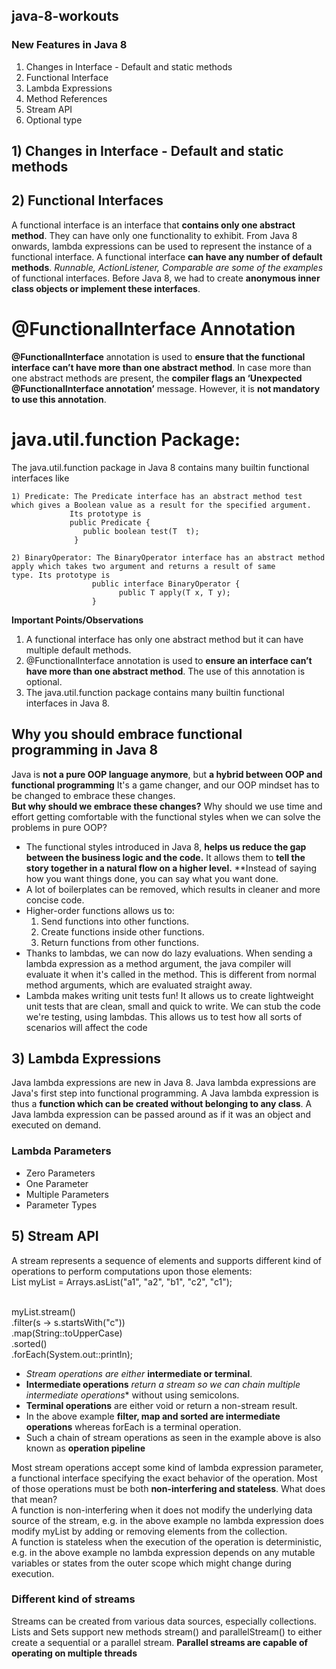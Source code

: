 ## java-8-workouts

### New Features in Java 8 

1) Changes in Interface - Default and static methods
2) Functional Interface
3) Lambda Expressions
4) Method References
5) Stream API
6) Optional type

## 1) Changes in Interface - Default and static methods

## 2) Functional Interfaces
A functional interface is an interface that **contains only one abstract method**. They can have only one functionality to exhibit. From Java 8 onwards, lambda expressions can be used to represent the instance of a functional interface. A functional interface **can have any number of default methods**. *Runnable, ActionListener, Comparable are some of the examples* of functional interfaces.
Before Java 8, we had to create **anonymous inner class objects or implement these interfaces**.

# @FunctionalInterface Annotation
**@FunctionalInterface** annotation is used to **ensure that the functional interface can’t have more than one abstract method**. In case more than one abstract methods are present, the **compiler flags an ‘Unexpected @FunctionalInterface annotation’** message. However, it is **not mandatory to use this annotation**.

# java.util.function Package:
The java.util.function package in Java 8 contains many builtin functional interfaces like

    1) Predicate: The Predicate interface has an abstract method test which gives a Boolean value as a result for the specified argument. 
                 Its prototype is
                 public Predicate {
                    public boolean test(T  t);
                  } 
        
    2) BinaryOperator: The BinaryOperator interface has an abstract method apply which takes two argument and returns a result of same                            type. Its prototype is
                      public interface BinaryOperator {
                            public T apply(T x, T y);
                      }  
**Important Points/Observations**
1. A functional interface has only one abstract method but it can have multiple default methods.
2. @FunctionalInterface annotation is used to **ensure an interface can’t have more than one abstract method**. The use of this             annotation is optional.
3. The java.util.function package contains many builtin functional interfaces in Java 8.

## Why you should embrace functional programming in Java 8
Java is **not a pure OOP language anymore**, but **a hybrid between OOP and functional programming** It's a game changer, and our OOP   mindset has to be changed to embrace these changes.
<br /> **But why should we embrace these changes?** Why should we use time and effort getting comfortable with the functional styles when we can solve the problems in pure OOP?

-	The functional styles introduced in Java 8, **helps us reduce the gap between the business logic and the code.** It allows them to **tell the story together in a natural flow on a higher level.** **Instead of saying how you want things done, you can say what you want done.
-	A lot of boilerplates can be removed, which results in cleaner and more concise code.
-	Higher-order functions allows us to:
    1. Send functions into other functions.
    2. Create functions inside other functions.
    3. Return functions from other functions.
-	Thanks to lambdas, we can now do lazy evaluations. When sending a lambda expression as a method argument, the java compiler will         evaluate it when it's called in the method. This is different from normal method arguments, which are evaluated straight away.
-	Lambda makes writing unit tests fun! It allows us to create lightweight unit tests that are clean, small and quick to write. We can     stub the code we're testing, using lambdas. This allows us to test how all sorts of scenarios will affect the code


## 3) Lambda Expressions
Java lambda expressions are new in Java 8. Java lambda expressions are Java's first step into functional programming. A Java lambda expression is thus a **function which can be created without belonging to any class**. A Java lambda expression can be passed around as if it was an object and executed on demand.

### Lambda Parameters
- Zero Parameters 
- One Parameter
- Multiple Parameters
- Parameter Types

## 5) Stream API
A stream represents a sequence of elements and supports different kind of operations to perform computations upon those elements:
  <br /> List<String> myList = Arrays.asList("a1", "a2", "b1", "c2", "c1");

  <br /> myList.stream()
      <br />    .filter(s -> s.startsWith("c"))
      <br />    .map(String::toUpperCase)
      <br />     .sorted()
      <br />     .forEach(System.out::println);
- *Stream operations are either* **intermediate or terminal**.
- **Intermediate operations** *return a stream so we can chain multiple intermediate operations** without using semicolons.
- **Terminal operations** are either void or return a non-stream result. 
- In the above example **filter, map and sorted are intermediate operations** whereas forEach is a terminal operation.
- Such a chain of stream operations as seen in the example above is also known as **operation pipeline**

Most stream operations accept some kind of lambda expression parameter, a functional interface specifying the exact behavior of the operation. Most of those operations must be both **non-interfering and stateless**. What does that mean?
<br />  A function is non-interfering when it does not modify the underlying data source of the stream, e.g. in the above example no lambda expression does modify myList by adding or removing elements from the collection.
<br /> A function is stateless when the execution of the operation is deterministic, e.g. in the above example no lambda expression depends on any mutable variables or states from the outer scope which might change during execution.

### Different kind of streams
Streams can be created from various data sources, especially collections. Lists and Sets support new methods stream() and parallelStream() to either create a sequential or a parallel stream. **Parallel streams are capable of operating on multiple threads**
